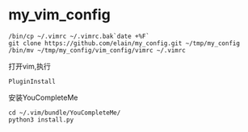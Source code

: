 # my_vim_config

```
/bin/cp ~/.vimrc ~/.vimrc.bak`date +%F`
git clone https://github.com/elain/my_config.git ~/tmp/my_config
/bin/mv ~/tmp/my_config/vim_config/vimrc ~/.vimrc
```

打开vim,执行
```
PluginInstall
```

安装YouCompleteMe
```
cd ~/.vim/bundle/YouCompleteMe/
python3 install.py
```
